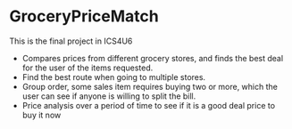 # GroceryPriceMatch

This is the final project in ICS4U6

- Compares prices from different grocery stores, and finds the best deal for the user of the items requested. 
- Find the best route when going to multiple stores. 
- Group order, some sales item requires buying two or more, which the user can see if anyone is willing to split the bill.
- Price analysis over a period of time to see if it is a good deal price to buy it now
